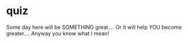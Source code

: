 # quiz
Some day here will be SOMETHING great.... Or it will help YOU become greater.... Anyway you know what I mean!
